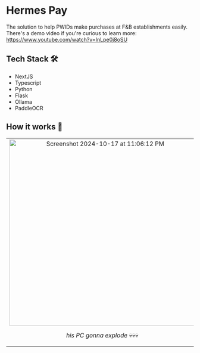# Hermes Pay

The solution to help PWIDs make purchases at F&B establishments easily. <br>
There's a demo video if you're curious to learn more: https://www.youtube.com/watch?v=InLpe0j8oSU

## Tech Stack 🛠️
- NextJS
- Typescript
- Python
- Flask
- Ollama
- PaddleOCR

## How it works 🤔

<table>
  <tr>
    <td>
      <div align="center">
        <img width="500" alt="Screenshot 2024-10-17 at 11:06:12 PM" src="https://github.com/user-attachments/assets/49da18c7-73a6-46fa-bb1a-199d93519c2b">
        <p><i>his PC gonna explode</i> 💀💀💀</p>
      </div>
    </td>
    <td>
      <div align="center">
        <img width="500" alt="Screenshot 2024-10-17 at 11:08:28 PM" src="https://github.com/user-attachments/assets/8e625ff5-7df9-4caa-aae8-e4ffadce500c">
        <p>User Flow</p>
      </div>
    </td>
  </tr>
</table>
